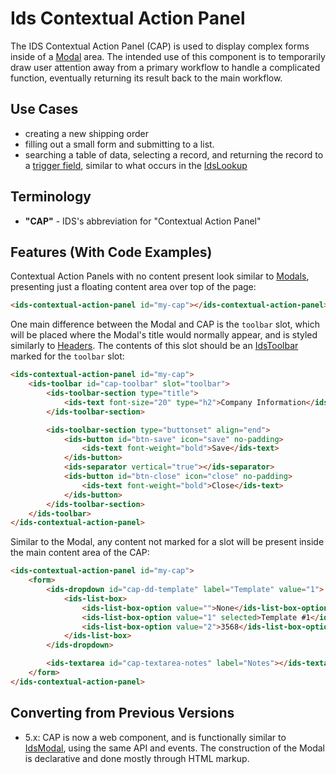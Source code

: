 # Ids Contextual Action Panel

The IDS Contextual Action Panel (CAP) is used to display complex forms inside of a [Modal](../ids-modal/README.md) area.  The intended use of this component is to temporarily draw user attention away from a primary workflow to handle a complicated function, eventually returning its result back to the main workflow.

## Use Cases

- creating a new shipping order
- filling out a small form and submitting to a list.
- searching a table of data, selecting a record, and returning the record to a [trigger field]('../ids-trigger-field/README.md'), similar to what occurs in the [IdsLookup](../ids-lookup/README.md)

## Terminology

- **"CAP"** - IDS's abbreviation for "Contextual Action Panel"

## Features (With Code Examples)

Contextual Action Panels with no content present look similar to [Modals]('../ids-modal/README.md'), presenting just a floating content area over top of the page:

```html
<ids-contextual-action-panel id="my-cap"></ids-contextual-action-panel>
```

One main difference between the Modal and CAP is the `toolbar` slot, which will be placed where the Modal's title would normally appear, and is styled similarly to [Headers]('../ids-header/README.md).  The contents of this slot should be an [IdsToolbar]('../ids-toolbar/README.md) marked for the `toolbar` slot:

```html
<ids-contextual-action-panel id="my-cap">
    <ids-toolbar id="cap-toolbar" slot="toolbar">
        <ids-toolbar-section type="title">
            <ids-text font-size="20" type="h2">Company Information</ids-text>
        </ids-toolbar-section>

        <ids-toolbar-section type="buttonset" align="end">
            <ids-button id="btn-save" icon="save" no-padding>
                <ids-text font-weight="bold">Save</ids-text>
            </ids-button>
            <ids-separator vertical="true"></ids-separator>
            <ids-button id="btn-close" icon="close" no-padding>
                <ids-text font-weight="bold">Close</ids-text>
            </ids-button>
        </ids-toolbar-section>
    </ids-toolbar>
</ids-contextual-action-panel>
```

Similar to the Modal, any content not marked for a slot will be present inside the main content area of the CAP:

```html
<ids-contextual-action-panel id="my-cap">
    <form>
        <ids-dropdown id="cap-dd-template" label="Template" value="1">
            <ids-list-box>
                <ids-list-box-option value="">None</ids-list-box-option>
                <ids-list-box-option value="1" selected>Template #1</ids-list-box-option>
                <ids-list-box-option value="2">3568</ids-list-box-option>
            </ids-list-box>
        </ids-dropdown>

        <ids-textarea id="cap-textarea-notes" label="Notes"></ids-textarea>
    </form>
</ids-contextual-action-panel>
```

## Converting from Previous Versions

- 5.x: CAP is now a web component, and is functionally similar to [IdsModal](../ids-modal/README.md), using the same API and events.  The construction of the Modal is declarative and done mostly through HTML markup.
